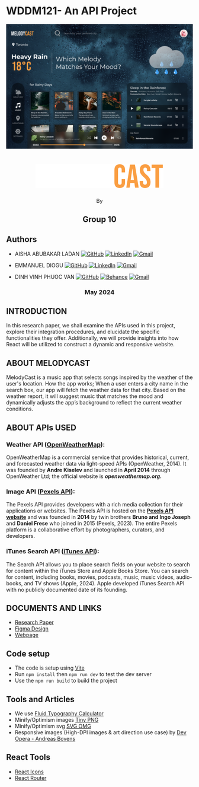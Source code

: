 # **WDDM121- An API Project**

![Website screenshot](./public/screenshot.png "Website screenshot")

<h1 align="center"><img src="./src/assets/melodycast.svg" alt="MELODYCAST"/></h1>

<p align="center">By</p>

<h2 align="center">Group 10</h2>

## Authors

- AISHA ABUBAKAR LADAN [![GitHub](https://img.shields.io/badge/GitHub-%23121011.svg?logo=github&logoColor=white)](https://github.com/Lolis007) [![LinkedIn](https://img.shields.io/badge/Linkedin-%230077B5.svg?logo=linkedin&logoColor=white)](https://www.linkedin.com/in/aisha-ladan/) [![Gmail](https://img.shields.io/badge/Gmail-D14836?logo=gmail&logoColor=white)](mailto:ayee.abubkr@gmail.com)

- EMMANUEL DIOGU [![GitHub](https://img.shields.io/badge/GitHub-%23121011.svg?logo=github&logoColor=white)](https://github.com/emmanueldiogu) [![LinkedIn](https://img.shields.io/badge/Linkedin-%230077B5.svg?logo=linkedin&logoColor=white)](https://www.linkedin.com/in/emmanueldiogu/) [![Gmail](https://img.shields.io/badge/Gmail-D14836?logo=gmail&logoColor=white)](mailto:emmanueldiogu@gmail.com)

- DINH VINH PHUOC VAN [![GitHub](https://img.shields.io/badge/GitHub-%23121011.svg?logo=github&logoColor=white)](https://github.com/vandinh52) [![Behance](https://img.shields.io/badge/Behance-0054F7?logo=behance&logoColor=white)](https://www.behance.net/josephvn) [![Gmail](https://img.shields.io/badge/Gmail-D14836?logo=gmail&logoColor=white)](mailto:joevan0205@gmail.com)

<h3 align="center">May 2024</h3>

## **INTRODUCTION**

In this research paper, we shall examine the APIs used in this project, explore their integration procedures, and elucidate the specific functionalities they offer. Additionally, we will provide insights into how React will be utilized to construct a dynamic and responsive website.

## **ABOUT MELODYCAST**

MelodyCast is a music app that selects songs inspired by the weather of the user's location. How the app works; When a user enters a city name in the search box, our app will fetch the weather data for that city. Based on the weather report, it will suggest music that matches the mood and dynamically adjusts the app’s background to reflect the current weather conditions.

## **ABOUT APIs USED**

### **Weather API (**[**OpenWeatherMap**](https://openweathermap.org/api)**):**

OpenWeatherMap is a commercial service that provides historical, current, and forecasted weather data via light-speed APIs (OpenWeather, 2014). It was founded by **Andre Kiselev** and launched in **April 2014** through OpenWeather Ltd; the official website is **_openweathermap.org._**

### **Image API (**[**Pexels API**](https://www.pexels.com/api/)**):**

The Pexels API provides developers with a rich media collection for their applications or websites. The Pexels API is hosted on the [**Pexels API website**](https://www.pexels.com/api/) and was founded in **2014** by twin brothers **Bruno and Ingo Joseph** and **Daniel Frese** who joined in 2015 (Pexels, 2023). The entire Pexels platform is a collaborative effort by photographers, curators, and developers.

### **iTunes Search API (**[**iTunes API**](https://performance-partners.apple.com/search-api)**):**

The Search API allows you to place search fields on your website to search for content within the iTunes Store and Apple Books Store. You can search for content, including books, movies, podcasts, music, music videos, audio-books, and TV shows (Apple, 2024). Apple developed iTunes Search API with no publicly documented date of its founding.

## **DOCUMENTS AND LINKS**

- [Research Paper](./src/assets/API%20Research%20Paper.pdf)
- [Figma Design](https://www.figma.com/design/13ly9mi751NQF0CByYH5GT/Weather-Website?node-id=19-4333&t=gOCuqdf6qTIFvVZd-0)
- [Webpage]()


## Code setup

- The code is setup using [Vite](https://vitejs.dev/)
- Run `npm install` then `npm run dev` to test the dev server
- Use the `npm run build` to build the project

## Tools and Articles

- We use [Fluid Typography Calculator](https://royalfig.github.io/fluid-typography-calculator/)
- Minify/Optimism images [Tiny PNG](https://tinypng.com)
- Minify/Optimism svg [SVG OMG](https://svgomg.net/)
- Responsive images (High-DPI images & art direction use case) by [Dev Opera - Andreas Bovens](https://dev.opera.com/articles/responsive-images/)


## React Tools

- [React Icons](https://react-icons.github.io/react-icons/)
- [React Router](https://reactrouter.com/en/main)
